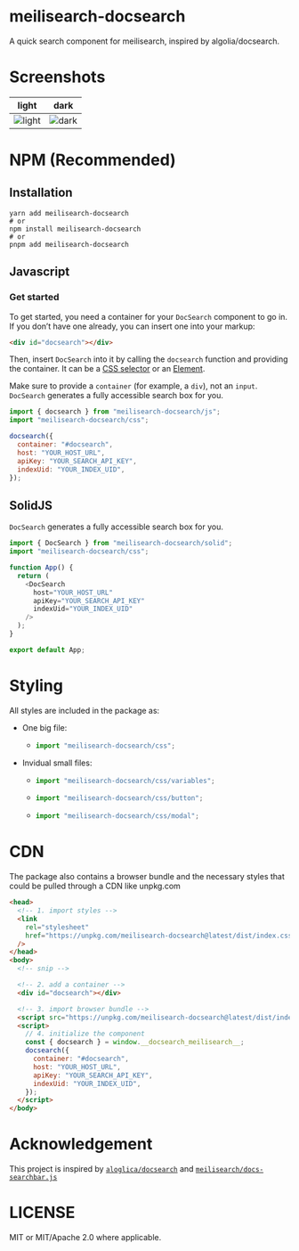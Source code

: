 # meilisearch-docsearch

A quick search component for meilisearch, inspired by algolia/docsearch.

# Screenshots

| light                                                                                              | dark                                                                                             |
| -------------------------------------------------------------------------------------------------- | ------------------------------------------------------------------------------------------------ |
| ![light](https://github.com/tauri-apps/meilisearch-docsearch/raw/dev/.github/screenshot-light.png) | ![dark](https://github.com/tauri-apps/meilisearch-docsearch/raw/dev/.github/screenshot-dark.png) |

# NPM (Recommended)

## Installation

```
yarn add meilisearch-docsearch
# or
npm install meilisearch-docsearch
# or
pnpm add meilisearch-docsearch
```

## Javascript

### Get started

To get started, you need a container for your `DocSearch` component to go in. If you don’t have one already, you can insert one into your markup:

```html
<div id="docsearch"></div>
```

Then, insert `DocSearch` into it by calling the `docsearch` function and providing the container. It can be a [CSS selector](https://developer.mozilla.org/en-US/docs/web/css/css_selectors) or an [Element](https://developer.mozilla.org/en-us/docs/web/api/htmlelement).

Make sure to provide a `container` (for example, a `div`), not an `input`. `DocSearch` generates a fully accessible search box for you.

```js
import { docsearch } from "meilisearch-docsearch/js";
import "meilisearch-docsearch/css";

docsearch({
  container: "#docsearch",
  host: "YOUR_HOST_URL",
  apiKey: "YOUR_SEARCH_API_KEY",
  indexUid: "YOUR_INDEX_UID",
});
```

## SolidJS

`DocSearch` generates a fully accessible search box for you.

```js
import { DocSearch } from "meilisearch-docsearch/solid";
import "meilisearch-docsearch/css";

function App() {
  return (
    <DocSearch
      host="YOUR_HOST_URL"
      apiKey="YOUR_SEARCH_API_KEY"
      indexUid="YOUR_INDEX_UID"
    />
  );
}

export default App;
```

# Styling

All styles are included in the package as:

- One big file:
  - ```js
    import "meilisearch-docsearch/css";
    ```
- Invidual small files:
  - ```js
    import "meilisearch-docsearch/css/variables";
    ```
  - ```js
    import "meilisearch-docsearch/css/button";
    ```
  - ```js
    import "meilisearch-docsearch/css/modal";
    ```

# CDN

The package also contains a browser bundle and the necessary styles that could be pulled through a CDN like unpkg.com

```html
<head>
  <!-- 1. import styles -->
  <link
    rel="stylesheet"
    href="https://unpkg.com/meilisearch-docsearch@latest/dist/index.css"
  />
</head>
<body>
  <!-- snip -->

  <!-- 2. add a container -->
  <div id="docsearch"></div>

  <!-- 3. import browser bundle -->
  <script src="https://unpkg.com/meilisearch-docsearch@latest/dist/index.global.js"></script>
  <script>
    // 4. initialize the component
    const { docsearch } = window.__docsearch_meilisearch__;
    docsearch({
      container: "#docsearch",
      host: "YOUR_HOST_URL",
      apiKey: "YOUR_SEARCH_API_KEY",
      indexUid: "YOUR_INDEX_UID",
    });
  </script>
</body>
```

# Acknowledgement

This project is inspired by [`aloglica/docsearch`](https://github.com/algolia/docsearch/) and [`meilisearch/docs-searchbar.js`](https://github.com/meilisearch/docs-searchbar.js/)

# LICENSE

MIT or MIT/Apache 2.0 where applicable.
